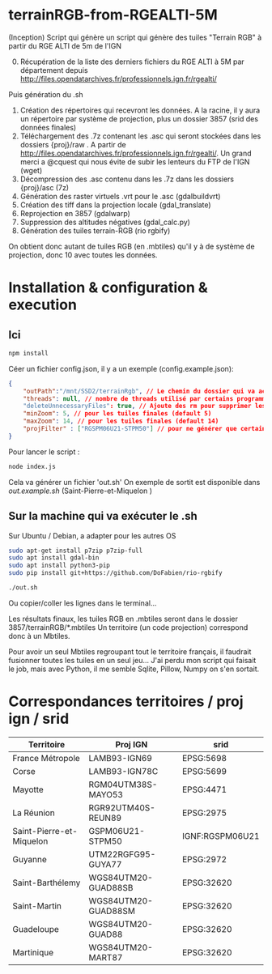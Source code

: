 # terrainRGB-from-RGEALTI-5M
(Inception) Script qui génère un script qui génère des tuiles "Terrain RGB" à partir du RGE ALTI de 5m de l'IGN

0. Récupération de la liste des derniers fichiers du RGE ALTI à 5M par département depuis http://files.opendatarchives.fr/professionnels.ign.fr/rgealti/

Puis génération du .sh

1. Création des répertoires qui recevront les données. A la racine, il y aura un répertoire par système de projection, plus un dossier 3857 (srid des données finales)
2. Téléchargement des .7z contenant les .asc qui seront stockées dans les dossiers {proj}/raw . A partir de http://files.opendatarchives.fr/professionnels.ign.fr/rgealti/. Un grand merci a @cquest qui nous évite de subir les lenteurs du FTP de l'IGN (wget)
3. Décompression des .asc contenu dans les .7z dans les dossiers {proj}/asc (7z)
4. Génération des raster virtuels .vrt pour le .asc (gdalbuildvrt)
5. Création des tiff dans la projection locale (gdal_translate)
6. Reprojection en 3857 (gdalwarp)
7. Suppression des altitudes négatives  (gdal_calc.py)
8. Génération des tuiles terrain-RGB (rio rgbify)

On obtient donc autant de tuiles RGB (en .mbtiles) qu'il y à de système de projection, donc 10 avec toutes les données.

# Installation & configuration & execution
## Ici
```sh
npm install
```
Céer un fichier config.json, il y a un exemple (config.example.json):
```json
{
    "outPath":"/mnt/SSD2/terrainRgb", // Le chemin du dossier qui va accueillir toutes les données. Requis
    "threads": null, // nombre de threads utilisé par certains programmes ( defaut: max - 2)
    "deleteUnnecessaryFiles": true, // Ajoute des rm pour supprimer les données qui ne sont plus nécessaires par la suite.
    "minZoom": 5, // pour les tuiles finales (default 5)
    "maxZoom": 14, // pour les tuiles finales (default 14)
    "projFilter" : ["RGSPM06U21-STPM50"] // pour ne générer que certains territoire en se basant sur le srid. Par défaut, on prend tout, on a pas de filtre. Les valeurs possibles sont dans la 2e colonne du tableau des correspondances plus bas
}
```

Pour lancer le script :
```sh
node index.js
```
Cela va générer un fichier 'out.sh'
On exemple de sortit est disponible dans _out.example.sh_ (Saint-Pierre-et-Miquelon )

## Sur la machine qui va exécuter le .sh
Sur Ubuntu / Debian, a adapter pour les autres OS
```sh
sudo apt-get install p7zip p7zip-full
sudo apt install gdal-bin
sudo apt install python3-pip
sudo pip install git+https://github.com/DoFabien/rio-rgbify
```

```sh
./out.sh
```
Ou copier/coller les lignes dans le terminal...

Les résultats finaux, les tuiles RGB en .mbtiles seront dans le dossier 3857/terrainRGB/*.mbtiles
Un territoire (un code projection) correspond donc à un Mbtiles.

Pour avoir un seul Mbtiles regroupant tout le territoire français, il faudrait fusionner toutes les tuiles en un seul jeu... 
J'ai perdu mon script qui faisait le job, mais avec Python, il me semble Sqlite, Pillow, Numpy on s'en sortait.


# Correspondances territoires / proj ign / srid 
| Territoire  | Proj IGN  | srid  | 
|---|---|---|
|  France Métropole | LAMB93-IGN69  | EPSG:5698  |
| Corse  | LAMB93-IGN78C  | EPSG:5699  |
| Mayotte  | RGM04UTM38S-MAYO53  | EPSG:4471  |
| La Réunion  | RGR92UTM40S-REUN89  | EPSG:2975  |
| Saint-Pierre-et-Miquelon  | GSPM06U21-STPM50  | IGNF:RGSPM06U21  |
| Guyanne  | UTM22RGFG95-GUYA77  | EPSG:2972  |
| Saint-Barthélemy  | WGS84UTM20-GUAD88SB  | EPSG:32620  |
| Saint-Martin  | WGS84UTM20-GUAD88SM  | EPSG:32620  |
| Guadeloupe  | WGS84UTM20-GUAD88  | EPSG:32620  |
| Martinique  | WGS84UTM20-MART87  | EPSG:32620  |

  
   

